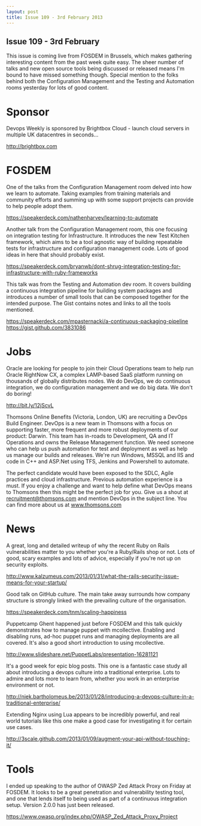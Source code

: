 ```yaml
---
layout: post
title: Issue 109 - 3rd February 2013
---
```


## Issue 109 -  3rd February

This issue is coming live from FOSDEM in Brussels, which makes gathering interesting content from the past week quite easy. The sheer number of talks and new open source tools being discussed or released means I'm bound to have missed something though. Special mention to the folks behind both the Configuration Management and the Testing and Automation rooms yesterday for lots of good content.


Sponsor
======

Devops Weekly is sponsored by Brightbox Cloud - launch cloud servers in multiple UK datacentres in seconds...

http://brightbox.com


FOSDEM
=======

One of the talks from the Configuration Management room delved into how we learn to automate. Taking examples from training materials and community efforts and summing up with some support projects can provide to help people adopt them.

https://speakerdeck.com/nathenharvey/learning-to-automate


Another talk from the Configuration Management room, this one focusing on integration testing for Infrastructure. It introduces the new Test Kitchen framework, which aims to be a tool agnostic way of building repeatable tests for infrastructure and configuration management code. Lots of good ideas in here that should probably exist.

https://speakerdeck.com/bryanwb/dont-shrug-integration-testing-for-infrastructure-with-ruby-frameworks


This talk was from the Testing and Automation dev room. It covers building a continuous integration pipeline for building system packages and introduces a number of small tools that can be composed together for the intended purpose. The Gist contains notes and links to all the tools mentioned.

https://speakerdeck.com/mpasternacki/a-continuous-packaging-pipeline
https://gist.github.com/3831086


Jobs
====

Oracle are looking for people to join their Cloud Operations team to help run Oracle RightNow CX, a complex  LAMP-based SaaS platform running on thousands of globally distributes nodes. We do DevOps, we do continuous integration, we do configuration management and we do big data. We don't do boring!

http://bit.ly/12jScvL


Thomsons Online Benefits (Victoria, London, UK) are recruiting a DevOps Build Engineer. DevOps is a new team in Thomsons with a focus on supporting faster, more frequent and more robust deployments of our product: Darwin. This team has in-roads to Development, QA and IT Operations and owns the Release Management function. We need someone who can help us push automation for test and deployment as well as help us manage our builds and releases. We're run Windows, MSSQL and IIS and code in C++ and ASP.Net using TFS, Jenkins and Powershell to automate.

The perfect candidate would have been exposed to the SDLC, Agile practices and cloud infrastructure. Previous automation experience is a must. If you enjoy a challenge and want to help define what DevOps means to Thomsons then this might be the perfect job for you. Give us a shout at recruitment@thomsons.com and mention DevOps in the subject line. You can find more about us at www.thomsons.com


News
====

A great, long and detailed writeup of why the recent Ruby on Rails vulnerabilities matter to you whether you're a Ruby/Rails shop or not. Lots of good, scary examples and lots of advice, especially if you're not up on security exploits.

http://www.kalzumeus.com/2013/01/31/what-the-rails-security-issue-means-for-your-startup/


Good talk on GitHub culture. The main take away surrounds how company structure is strongly linked with the prevailing culture of the organisation.

https://speakerdeck.com/tnm/scaling-happiness


Puppetcamp Ghent happened just before FOSDEM and this talk quickly demonstrates how to manage puppet with mcollective. Enabling and disabling runs, ad-hoc puppet runs and managing deployments are all covered. It's also a good short introduction to using mcollective.

http://www.slideshare.net/PuppetLabs/presentation-16281121


It's a good week for epic blog posts. This one is a fantastic case study all about introducing a devops culture into a traditional enterprise. Lots to admire and lots more to learn from, whether you work in an enterprise environment or not.

http://niek.bartholomeus.be/2013/01/28/introducing-a-devops-culture-in-a-traditional-enterprise/


Extending Nginx using Lua appears to be incredibly powerful, and real world tutorials like this one make a good case for investigating it for certain use cases.

http://3scale.github.com/2013/01/09/augment-your-api-without-touching-it/


Tools
====

I ended up speaking to the author of OWASP Zed Attack Proxy on Friday at FOSDEM. It looks to be a great penetration and vulnerability testing tool, and one that lends itself to being used as part of a continuous integration setup. Version 2.0.0 has just been released.

https://www.owasp.org/index.php/OWASP_Zed_Attack_Proxy_Project
